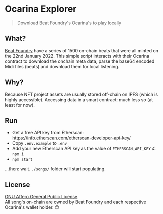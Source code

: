 # Ocarina Explorer
> Download Beat Foundry's Ocarina's to play locally


## What?

[Beat Foundry](https://beatfoundry.xyz/) have a series of 1500 on-chain beats that were all minted on the 22nd January 2022.
This simple script interacts with their Ocarina contract to download the onchain meta data, parse the base64 encoded Midi files (beats) and download them for local listening.

## Why?

Because NFT project assets are usually stored off-chain on IPFS (which is highly accessible). Accessing data in a smart contract: much less so (at least for now). 


## Run

* Get a free API key from Etherscan: https://info.etherscan.com/etherscan-developer-api-key/ 
* Copy `.env.example` to `.env`
* Add your new Etherscan API key as the value of `ETHERSCAN_API_KEY`
*4.* `npm i`
* `npm start`



...then: wait. `./songs/` folder will start populating.




## License

[GNU Affero General Public License](https://www.gnu.org/licenses/agpl-3.0.en.html).  
All song's on-chain are owned by Beat Foundry and each respective Ocarina's wallet holder. 😌 